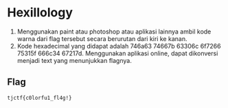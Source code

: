 # Hexillology

1. Menggunakan paint atau photoshop atau aplikasi lainnya ambil kode warna dari flag tersebut secara berurutan dari kiri ke kanan.
2. Kode hexadecimal yang didapat adalah 746a63 74667b 63306c 6f7266 75315f 666c34 67217d. Menggunakan aplikasi online, dapat dikonversi menjadi text yang menunjukkan flagnya.

## Flag
```
tjctf{c0lorfu1_fl4g!}
```